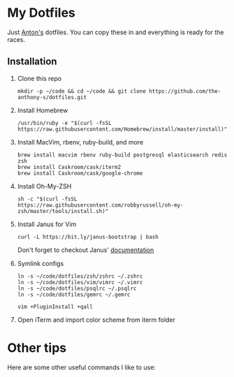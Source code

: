 # My Dotfiles

Just [Anton's](https://twitter.com/the-anthony-s) dotfiles. You can copy these in and everything is ready for the races.

## Installation

1. Clone this repo

    ```
    mkdir -p ~/code && cd ~/code && git clone https://github.com/the-anthony-s/dotfiles.git
    ```

2. Install Homebrew

    ```
    /usr/bin/ruby -e "$(curl -fsSL https://raw.githubusercontent.com/Homebrew/install/master/install)"
    ```

3. Install MacVim, rbenv, ruby-build, and more

    ```
    brew install macvim rbenv ruby-build postgresql elasticsearch redis zsh
    brew install Caskroom/cask/iterm2
    brew install Caskroom/cask/google-chrome
    ```

4. Install Oh-My-ZSH

    ```
    sh -c "$(curl -fsSL https://raw.githubusercontent.com/robbyrussell/oh-my-zsh/master/tools/install.sh)"
    ```

5. Install Janus for Vim

    ```
    curl -L https://bit.ly/janus-bootstrap | bash
    ```

    Don't forget to checkout Janus' [documentation](https://github.com/meetecho/janus-gateway)

6. Symlink configs

    ```
    ln -s ~/code/dotfiles/zsh/zshrc ~/.zshrc
    ln -s ~/code/dotfiles/vim/vimrc ~/.vimrc
    ln -s ~/code/dotfiles/psqlrc ~/.psqlrc
    ln -s ~/code/dotfiles/gemrc ~/.gemrc

    vim +PluginInstall +qall
    ```

7. Open iTerm and import color scheme from iterm folder

# Other tips

Here are some other useful commands I like to use:

